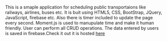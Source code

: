 This is a smaple application for scheduling public transportaions like railways, airlines, buses etc. It is buit using HTML5, CSS, BootStrap, JQuery, JavaScript, firebase etc. Also there is timer included to update the page every second. Moment.js is used to manupulate time and make it human friendly. User can perform all CRUD operations. The data entered by users is saved in firebase.Check it out it is hosted [here](https://ydahal1.github.io/Train-Schedular/.)

